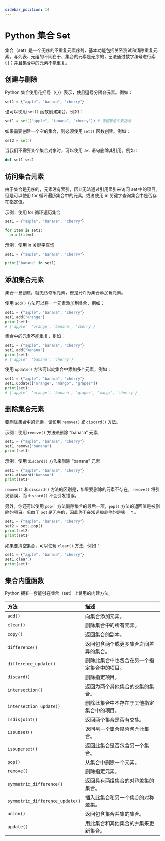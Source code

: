 ```yaml
---
sidebar_position: 14
---
```


# Python 集合 Set



集合（set）是一个无序的不重复元素序列，基本功能包括关系测试和消除重复元素。与列表、元组的不同在于，集合的元素是无序的，无法通过数字编号进行索引；并且集合中的元素不能重复。



## 创建与删除

Python 集合使用花括号（`{}`）表示，使用逗号分隔各元素。例如：

```python showLineNumbers
set1 = {"apple", "banana", "cherry"}
```

也可以使用 `set()` 函数创建集合，例如：

```python showLineNumbers
set1 = set(("apple", "banana", "cherry")) # 请留意这个双括号
```

如果需要创建一个空的集合，则必须使用 `set()` 函数创建。例如：

```python showLineNumbers
set2 = set()
```

当我们不需要某个集合对象时，可以使用 `del` 语句删除其引用。例如：

```python showLineNumbers
del set1 set2
```



## 访问集合元素

由于集合是无序的，元素没有索引，因此无法通过引用索引来访问 set 中的项目。但是可以使用 for 循环遍历集合中的元素，或者使用 in 关键字查询集合中是否存在指定值。

示例：使用 for 循环遍历集合

```python showLineNumbers
set1 = {"apple", "banana", "cherry"}

for item in set1:
  print(item)
```

示例：使用 in 关键字查询

```python showLineNumbers
set1 = {"apple", "banana", "cherry"}

print("banana" in set1)
```



## 添加集合元素

集合一旦创建，就无法修改元素，但是允许为集合添加新元素。

使用 `add()` 方法可以将一个元素添加到集合，例如：

```python showLineNumbers
set1 = {"apple", "banana", "cherry"}
set1.add("orange")
print(set1)
# {'apple', 'orange', 'banana', 'cherry'}
```

集合中的元素不能重复，例如：

```python showLineNumbers
set1 = {"apple", "banana", "cherry"}
set1.add("banana")
print(set1)
# {'apple', 'banana', 'cherry'}
```

使用 `update()` 方法可以向集合中添加多个元素，例如：

```python showLineNumbers
set1 = {"apple", "banana", "cherry"}
set1.update(["orange", "mango", "grapes"])
print(set1)
# {'apple', 'orange', 'banana', 'grapes', 'mango', 'cherry'}
```



## 删除集合元素

要删除集合中的元素，请使用 `remove()` 或 `discard()` 方法。

示例：使用 `remove()` 方法来删除 “banana” 元素

```python showLineNumbers
set1 = {"apple", "banana", "cherry"}
set1.remove("banana")
print(set1)
```

示例：使用 `discard()` 方法来删除 “banana” 元素

```python showLineNumbers
set1 = {"apple", "banana", "cherry"}
set1.discard("banana")
print(set1)
```

`remove()` 和 `discard()` 方法的区别是，如果要删除的元素不存在，`remove()` 将引发错误，而 `discard()` 不会引发错误。

另外，你还可以使用 `pop()` 方法删除集合的最后一项，`pop()` 方法的返回值是被删除的项目。但由于 set 是无序的，因此你不会知道被删除的是哪一个。

```python showLineNumbers
set1 = {"apple", "banana", "cherry"}
set2 = set1.pop()
print(set2)
print(set1)
```

如果要清空集合，可以使用 `clear()` 方法，例如：

```python showLineNumbers
set1 = {"apple", "banana", "cherry"}
set1.clear()
print(set1)
```



## 集合内置函数

Python 拥有一套能够在集合（set）上使用的内建方法。

| 方法                            | 描述                                         |
| :------------------------------ | :------------------------------------------- |
| `add()`                         | 向集合添加元素。                             |
| `clear()`                       | 删除集合中的所有元素。                       |
| `copy()`                        | 返回集合的副本。                             |
| `difference()`                  | 返回包含两个或更多集合之间差异的集合。       |
| `difference_update()`           | 删除此集合中也包含在另一个指定集合中的项目。 |
| `discard()`                     | 删除指定项目。                               |
| `intersection()`                | 返回为两个其他集合的交集的集合。             |
| `intersection_update()`         | 删除此集合中不存在于其他指定集合中的项目。   |
| `isdisjoint()`                  | 返回两个集合是否有交集。                     |
| `issubset()`                    | 返回另一个集合是否包含此集合。               |
| `issuperset()`                  | 返回此集合是否包含另一个集合。               |
| `pop()`                         | 从集合中删除一个元素。                       |
| `remove()`                      | 删除指定元素。                               |
| `symmetric_difference()`        | 返回具有两组集合的对称差集的集合。           |
| `symmetric_difference_update()` | 插入此集合和另一个集合的对称差集。           |
| `union()`                       | 返回包含集合并集的集合。                     |
| `update()`                      | 用此集合和其他集合的并集来更新集合。         |

